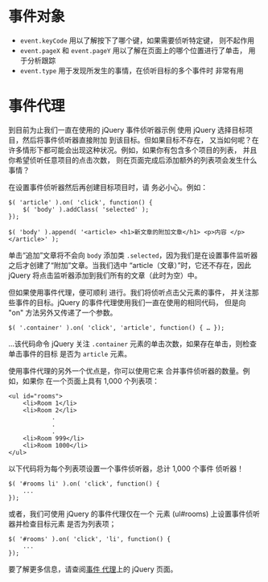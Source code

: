 # 事件对象

- `event.keyCode` 用以了解按下了哪个键，如果需要侦听特定键， 则不起作用
- `event.pageX` 和 `event.pageY` 用以了解在页面上的哪个位置进行了单击， 用于分析跟踪
- `event.type` 用于发现所发生的事情，在侦听目标的多个事件时 非常有用

# 事件代理

到目前为止我们一直在使用的 jQuery 事件侦听器示例 使用 jQuery 选择目标项目，然后将事件侦听器直接附加 到该目标。但如果目标不存在， 又当如何呢？在许多情形下都可能会出现这种状况。例如，如果你有包含多个项目的列表， 并且你希望侦听任意项目的点击次数， 则在页面完成后添加额外的列表项会发生什么事情？

在设置事件侦听器然后再创建目标项目时，请 务必小心。例如：

```
$( 'article' ).on( 'click', function() {
    $( 'body' ).addClass( 'selected' );   
});

$( 'body' ).append( '<article> <h1>新文章的附加文章</h1> <p>内容 </p> </article>' );
```

单击“追加”文章将不会向 `body` 添加类 `.selected`，因为我们是在设置事件监听器之后才创建了“附加”文章。当我们选中 “article（文章）”时，它还不存在，因此 jQuery 将点击监听器添加到我们所有的文章（此时为空）中。

但如果使用事件代理，便可顺利 进行。我们将侦听点击父元素的事件， 并关注那些事件的目标。jQuery 的事件代理使用我们一直在使用的相同代码， 但是向 "on" 方法另外又传递了一个参数。

```
$( '.container' ).on( 'click', 'article', function() { … });
```

...该代码命令 jQuery 关注 `.container` 元素的单击次数，如果存在单击，则检查单击事件的目标 是否为 `article` 元素。

使用事件代理的另外一个优点是，你可以使用它来 合并事件侦听器的数量。例如，如果你 在一个页面上具有 1,000 个列表项：

```
<ul id="rooms">
    <li>Room 1</li>
    <li>Room 2</li>
            .
            .
            .
    <li>Room 999</li>
    <li>Room 1000</li>
</ul>
```

以下代码将为每个列表项设置一个事件侦听器，总计 1,000 个事件 侦听器！

```
$( '#rooms li' ).on( 'click', function() {
    ...
});
```

或者，我们可使用 jQuery 的事件代理仅在一个 元素 (ul#rooms) 上设置事件侦听器并检查目标元素 是否为列表项；

```
$( '#rooms' ).on( 'click', 'li', function() {
    ...
});
```

要了解更多信息，请查阅[事件 代理](https://learn.jquery.com/events/event-delegation/)上的 jQuery 页面。